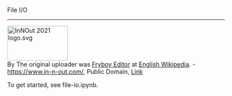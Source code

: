 File I/O
__________
<p><a href="https://commons.wikimedia.org/wiki/File:InNOut_2021_logo.svg#/media/File:InNOut_2021_logo.svg"><img src="https://upload.wikimedia.org/wikipedia/commons/8/8c/InNOut_2021_logo.svg" alt="InNOut 2021 logo.svg" height="81" width="140"></a><br>By The original uploader was <a href="https://en.wikipedia.org/wiki/User:Fryboy_Editor" class="extiw" title="wikipedia:User:Fryboy Editor">Fryboy Editor</a> at <a href="https://en.wikipedia.org/wiki/" class="extiw" title="wikipedia:">English Wikipedia</a>. - <a rel="nofollow" class="external free" href="https://www.in-n-out.com/">https://www.in-n-out.com/</a>, Public Domain, <a href="https://commons.wikimedia.org/w/index.php?curid=113865645">Link</a></p>
To get started, see file-io.ipynb.
